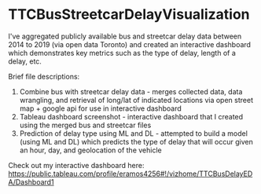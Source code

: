 # TTCBusStreetcarDelayVisualization

I've aggregated publicly available bus and streetcar delay data between 2014 to 2019 (via open data Toronto) and created an interactive dashboard which demonstrates key metrics such as the type of delay, length of a delay, etc.

Brief file descriptions:
1. Combine bus with streetcar delay data - merges collected data, data wrangling, and retrieval of long/lat of indicated locations via open street map + google api for use in interactive dashboard
2. Tableau dashboard screenshot - interactive dashboard that I created using the merged bus and streetcar files
3. Prediction of delay type using ML and DL - attempted to build a model (using ML and DL) which predicts the type of delay that will occur given an hour, day, and geolocation of the vehicle

Check out my interactive dashboard here: https://public.tableau.com/profile/eramos4256#!/vizhome/TTCBusDelayEDA/Dashboard1  

